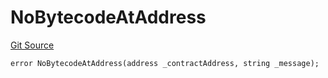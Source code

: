 # NoBytecodeAtAddress
[Git Source](https://github.com/thrackle-io/tron/blob/759037970009f24ec0ac5995bf26019f0b6997be/src/protocol/economic/ruleProcessor/RuleProcessorDiamondLib.sol)


```solidity
error NoBytecodeAtAddress(address _contractAddress, string _message);
```

